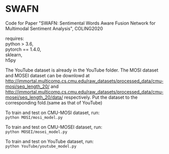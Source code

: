 # SWAFN
Code for Paper "SWAFN: Sentimental Words Aware Fusion Network for Multimodal Sentiment Analysis", COLING2020


requires:  
python > 3.6,  
pytorch == 1.4.0,  
sklearn,  
h5py  

The YouTube dataset is already in the YouTube folder. The MOSI dataset and MOSEI dataset can be downlowd at http://immortal.multicomp.cs.cmu.edu/raw_datasets/processed_data/cmu-mosi/seq_length_20/ and http://immortal.multicomp.cs.cmu.edu/raw_datasets/processed_data/cmu-mosei/seq_length_20/data/ respectively. Put the dataset to the corresponding fold.(same as that of YouTube)


To train and test on CMU-MOSI dataset, run:     
`python MOSI/mosi_model.py`
    
To train and test on CMU-MOSEI dataset, run:   
`python MOSEI/mosei_model.py`
    
To train and test on YouTube dataset, run:     
`python YouTube/youtube_model.py`
